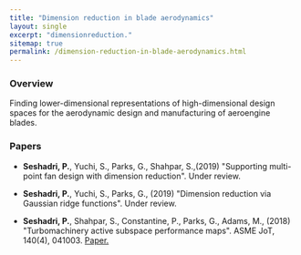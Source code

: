 ```yaml
---
title: "Dimension reduction in blade aerodynamics"
layout: single
excerpt: "dimensionreduction."
sitemap: true
permalink: /dimension-reduction-in-blade-aerodynamics.html
---
```


### Overview
Finding lower-dimensional representations of high-dimensional design spaces for the aerodynamic design and manufacturing of aeroengine blades.

### Papers
- **Seshadri, P.**, Yuchi, S., Parks, G., Shahpar, S.,(2019) "Supporting multi-point fan design with dimension reduction". Under review.

- **Seshadri, P.**, Yuchi, S., Parks, G., (2019) "Dimension reduction via Gaussian ridge functions". Under review.

- **Seshadri, P.**, Shahpar, S., Constantine, P., Parks, G., Adams, M., (2018) "Turbomachinery active subspace performance maps". ASME JoT, 140(4), 041003. [Paper.](http://turbomachinery.asmedigitalcollection.asme.org/article.aspx?articleid=2668256)